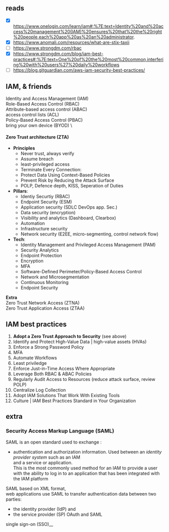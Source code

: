 ## reads
- [x] https://www.onelogin.com/learn/iam#:%7E:text=Identity%20and%20access%20management%20(IAM)%20ensures%20that%20the%20right%20people,each%20app%20as%20an%20administrator.
- [x] https://www.anomali.com/resources/what-are-stix-taxii
- [ ] https://www.strongdm.com/rbac
- [x] https://www.strongdm.com/blog/iam-best-practices#:%7E:text=One%20of%20the%20most%20common,interfering%20with%20users%27%20daily%20workflows
- [ ] https://blog.gitguardian.com/aws-iam-security-best-practices/

## IAM, & friends
Identity and Access Management (IAM) \
Role-Based Access Control (RBAC) \
Attribute-based access control (ABAC) \
access control lists (ACL) \
Policy-Based Access Control (PBAC) \
bring your own device (BYOD) \

#### Zero Trust architecture (ZTA)
- __Principles__
    - Never trust, always verify
    - Assume breach
    - least-privileged access
    - Terminate Every Connection:
    - Protect Data Using Context-Based Policies
    - Prevent Risk by Reducing the Attack Surface
    - POLP, Defence depth, KISS, Seperation of Duties
 - __Pillars__:
    - Identiy Securtiy (RBAC)
    - Endpoint Security (ESM)
    - Application security (SDLC DevOps app. Sec.)
    - Data security (encryption)
    - Visibility and analytics (Dashboard, Clearbox)
    - Automation
    - Infrastructure security
    - Network security (E2EE, micro-segmenting, control network flow)
- __Tech__:
    - Identity Management and Privileged Access Management (PAM)
    - Security Analytics
    - Endpoint Protection
    - Encryption
    - MFA
    - Software-Defined Perimeter/Policy-Based Access Control
    - Network and Microsegmentation
    - Continuous Monitoring
    - Endpoint Security
 
__Extra__ \
Zero Trust Network Access (ZTNA) \
Zero Trust Application Access (ZTAA)

## IAM best practices
1. __Adopt a Zero Trust Approach to Security__ (see above)
2.  Identify and Protect High-Value Data |  high-value assets (HVAs)
3.  Enforce a Strong Password Policy
4.  MFA
5.  Automate Workflows
6.  Least priviledge
7.  Enforce Just-in-Time Access Where Appropriate
8.  Leverage Both RBAC & ABAC Policies
9.  Regularly Audit Access to Resources (reduce attack surface, review POLP)
10. Centralize Log Collection
11. Adopt IAM Solutions That Work With Existing Tools
12. Culture | IAM Best Practices Standard in Your Organization

## extra
### Security Access Markup Language (SAML)
SAML is an open standard used to exchange :
- authentication and authorization information.
Used between an _identity provider system_ such as an IAM \
and a service or application. \
This is the most commonly used method for an IAM to provide a user with the ability to log in to an application that has been integrated with the IAM platform

SAML based on XML format, \
web applications use SAML to transfer authentication data between two parties:
- the identity provider (IdP) and
- the service provider (SP)
OAuth and SAML

 single sign-on (SSO)__ 
